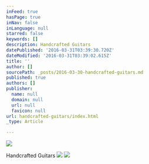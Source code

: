 ```yaml
---
inFeed: true
hasPage: true
inNav: false
inLanguage: null
starred: false
keywords: []
description: Handcrafted Guitars
datePublished: '2016-03-31T03:39:30.720Z'
dateModified: '2016-03-31T03:39:02.615Z'
title: ''
author: []
sourcePath: _posts/2016-03-30-handcrafted-guitars.md
published: true
authors: []
publisher:
  name: null
  domain: null
  url: null
  favicon: null
url: handcrafted-guitars/index.html
_type: Article

---
```

![](https://the-grid-user-content.s3-us-west-2.amazonaws.com/a8d6b7ff-db7f-496f-85f3-f93a00cb862e.jpg)

Handcrafted Guitars
![](https://the-grid-user-content.s3-us-west-2.amazonaws.com/498ef616-abe2-4aa9-ad6a-089b374fee97.jpg)
![](https://the-grid-user-content.s3-us-west-2.amazonaws.com/210c3ede-c621-4b6a-a4be-977e57d8b976.jpg)
